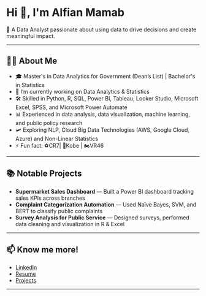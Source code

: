 # Hi 👋, I'm Alfian Mamab

🎯 A Data Analyst passionate about using data to drive decisions and create meaningful impact.

---

## 🧑‍💻 About Me
- 🎓 Master's in Data Analytics for Government (Dean’s List) | Bachelor's in Statistics
- 🔭 I’m currently working on Data Analytics & Statistics
- 🛠️ Skilled in Python, R, SQL, Power BI, Tableau, Looker Studio, Microsoft Excel, SPSS, and Microsoft Power Automate
- 📊 Experienced in data analysis, data visualization, machine learning, and public policy research
- 🛩️ Exploring NLP, Cloud Big Data Technologies (AWS, Google Cloud, Azure) and Non-Linear Statistics  
- ⚡ Fun fact: ⚽CR7| 🏀Kobe | 🏍️VR46

---

## 📚 Notable Projects
- **Supermarket Sales Dashboard** — Built a Power BI dashboard tracking sales KPIs across branches
- **Complaint Categorization Automation** — Used Naïve Bayes, SVM, and BERT to classify public complaints
- **Survey Analysis for Public Service** — Designed surveys, performed data cleaning and visualization in R & Excel

---

## 📫 Know me more!
- [LinkedIn](https://www.linkedin.com/in/alfianmamab/)
- [Resume](https://drive.google.com/file/d/1f8N6MlDMklROkoaVVONerTNAZE_sxIiB/view?usp=drive_link)
- [Projects](https://github.com/alfian-mamab?tab=repositories)

---

